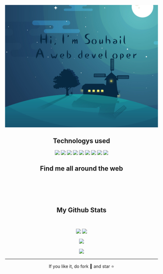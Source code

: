 <!-- ## 👋 Hey everyone, I'm SOUHAIL NAJI®™ 👋 -->

<img src="images/2.jpg" />

<h2 align="center">Technologys used</h2>

<p align="center">

<img src="https://img.shields.io/badge/-HTML5-E34F26?style=flat-square&logo=html5&logoColor=white"/>
<img src="https://img.shields.io/badge/-CSS3-1572B6?style=flat-square&logo=css3"/>
<img src="https://img.shields.io/badge/-Bootstrap-563D7C?style=flat-square&logo=bootstrap"/>
<img src="https://img.shields.io/badge/-JavaScript-black?style=flat-square&logo=javascript"/>
<img src="https://img.shields.io/badge/-Nodejs-black?style=flat-square&logo=Node.js"/>
<img src="https://img.shields.io/badge/-React-black?style=flat-square&logo=react"/>
<img src="https://img.shields.io/badge/-MySQL-black?style=flat-square&logo=mysql"/>
<img src="https://img.shields.io/badge/-Git-black?style=flat-square&logo=git"/>
<img src="https://img.shields.io/badge/-GitHub-black?style=flat-square&logo=github"/>
</p>

<h2 align="center">Find me all around the web</h2>

<p align="center">
<a href="https://www.linkedin.com/in/souhail-naji/" target="blank"><img align="center" src="https://user-images.githubusercontent.com/56301813/197393584-b2eca46f-e9d2-4c6c-8158-ab33a784f5ca.png" alt="" height="30" /></a>
<a href="https://codepen.io/doc-suell" target="blank"><img align="center" src="https://user-images.githubusercontent.com/56301813/197393670-2a8f6a02-3404-4de2-9e92-0c7107f2e187.png" alt="" height="30" /></a>
<a href="" target="blank"><img align="center" src="https://user-images.githubusercontent.com/56301813/197393775-1b29a76b-4219-46a5-b304-f3d1b67c8877.png" alt="" height="30" /></a>
<a href="https://www.frontendmentor.io/profile/doc-suell" target="blank"><img align="center" src="https://user-images.githubusercontent.com/56301813/197393984-461883c9-ce5b-4de2-9ed1-bec17e817c12.png" alt="" height="30" /></a>
<a href="https://leetcode.com/Souhail_Naji/" target="blank"><img align="center" src="https://user-images.githubusercontent.com/56301813/197394194-6c23a902-a741-4fb3-8dad-94f844b681e6.png" alt="" height="30" /></a>
</p>

<br><br>

<h2 align="center">
  My Github Stats
</h2>

<br>

<p align = "center">
  <img  src = "https://github-readme-stats.vercel.app/api?username=doc-suell&show_icons=true&theme=radical&line_height=27">
  <img src = "https://github-readme-stats.vercel.app/api/top-langs/?username=doc-suell&hide=html,css,java,shaderlab,kotlin,hlsl&theme=radical">
</p>

<p align = "center">
 <img  src="https://github-readme-streak-stats.herokuapp.com/?user=doc-suell&show_icons=true&locale=en&layout=compact&theme=radical&line_height=0" />
</p>

<p align = "center">
 <img src="https://activity-graph.herokuapp.com/graph?username=doc-suell&theme=redical">
</p> 
<hr>
<p align="center">If you like it, do fork 🍴 and star ⭐</p>
